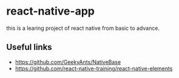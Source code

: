 # react-native-app

this is a learing project of react native from basic to advance.

## Useful links

- https://github.com/GeekyAnts/NativeBase
- https://github.com/react-native-training/react-native-elements
